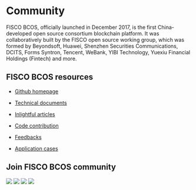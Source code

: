 # Community

FISCO BCOS, officially launched in December 2017, is the first China-developed open source consortium blockchain platform. It was collaboratively built by the FISCO open source working group, which was formed by Beyondsoft, Huawei, Shenzhen Securities Communications, DCITS, Forms Syntron, Tencent, WeBank, YIBI Technology, Yuexiu Financial Holdings (Fintech) and more.

## FISCO BCOS resources

- [Github homepage](https://github.com/FISCO-BCOS/FISCO-BCOS)  
- [Technical documents](https://fisco-bcos-documentation.readthedocs.io)

- [Inlightful articles](http://mp.weixin.qq.com/mp/homepage?__biz=MzA3MTI5Njg4Mw==&hid=2&sn=4f6d7251fbc4a73ed600e1d6fd61efc1&scene=18#wechat_redirect) 
- [Code contribution](https://mp.weixin.qq.com/s/_w_auH8X4SQQWO3lhfNrbQ)
- [Feedbacks](https://github.com/FISCO-BCOS/FISCO-BCOS/issues)
- [Application cases](https://mp.weixin.qq.com/s/cUjuWf1eGMbG3AFq60CBUA)

## Join FISCO BCOS community

<a name="QR"></a>
![](../../images/community/qr_code1.png)
![](../../images/community/qr_code2.1.png)
![](../../images/community/changeable_body.png)
![](../../images/community/tailer.png)
